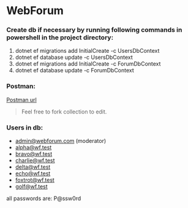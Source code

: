 # WebForum

### Create db if necessary by running following commands in powershell in the project directory:
1. dotnet ef migrations add InitialCreate -c UsersDbContext
2. dotnet ef database update -c UsersDbContext
3. dotnet ef migrations add InitialCreate -c ForumDbContext
4. dotnet ef database update -c ForumDbContext

### Postman: 
[Postman url](https://api.postman.com/collections/10754045-8effa15f-9708-4789-bda6-0a0e6d917fe5?access_key=PMAT-01J2TD9H6XMM3BN60TJPAZD2BX)
> Feel free to fork collection to edit.

### Users in db:
- admin@webforum.com (moderator)
- alpha@wf.test
- bravo@wf.test
- charlie@wf.test
- delta@wf.test
- echo@wf.test
- foxtrot@wf.test
- golf@wf.test

all passwords are: P@ssw0rd
